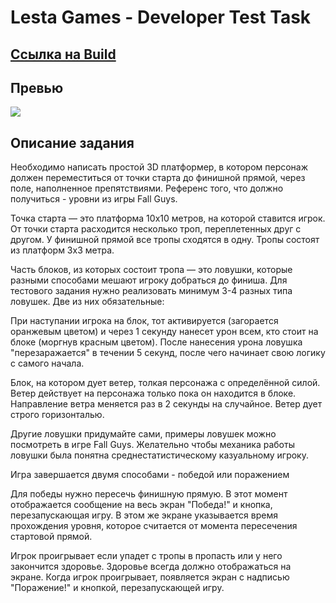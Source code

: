 # Lesta Games - Developer Test Task

## [Ссылка на Build](build.zip)

## Превью

![](readme_files/preview.gif)

## Описание задания

Необходимо написать простой 3D платформер, в котором персонаж должен переместиться от точки
старта до финишной прямой, через поле, наполненное препятствиями. Референс того, что должно
получиться - уровни из игры Fall Guys.

Точка старта — это платформа 10х10 метров, на которой ставится игрок. От точки старта расходится
несколько троп, переплетенных друг с другом. У финишной прямой все тропы сходятся в одну.
Тропы состоят из платформ 3х3 метра.

Часть блоков, из которых состоит тропа — это ловушки, которые разными способами мешают
игроку добраться до финиша. Для тестового задания нужно реализовать минимум 3-4 разных типа
ловушек. Две из них обязательные:

При наступании игрока на блок, тот активируется (загорается оранжевым цветом) и через 1 секунду
нанесет урон всем, кто стоит на блоке (моргнув красным цветом). После нанесения урона ловушка
"перезаражается" в течении 5 секунд, после чего начинает свою логику с самого начала.

Блок, на котором дует ветер, толкая персонажа с определённой силой. Ветер действует на
персонажа только пока он находится в блоке. Направление ветра меняется раз в 2 секунды на
случайное. Ветер дует строго горизонталью.

Другие ловушки придумайте сами, примеры ловушек можно посмотреть в игре Fall Guys. Желательно 
чтобы механика работы ловушки была понятна среднестатистическому казуальному игроку.

Игра завершается двумя способами - победой или поражением

Для победы нужно пересечь финишную прямую. В этот момент отображается сообщение на весь
экран "Победа!" и кнопка, перезапускающая игру. В этом же экране указывается время
прохождения уровня, которое считается от момента пересечения стартовой прямой.

Игрок проигрывает если упадет с тропы в пропасть или у него закончится здоровье. Здоровье всегда
должно отображаться на экране. Когда игрок проигрывает, появляется экран с надписью
"Поражение!" и кнопкой, перезапускающей игру.
